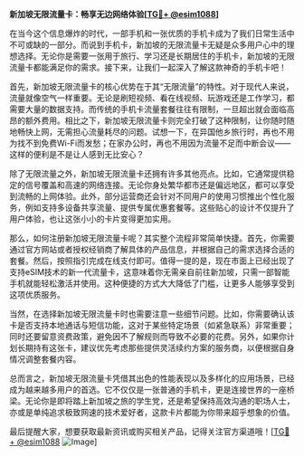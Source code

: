 **新加坡无限流量卡：畅享无边网络体验[[TG💪+ @esim1088](https://t.me/s/esim1088)]**

在当今这个信息爆炸的时代，一部手机和一张优质的手机卡成为了我们日常生活中不可或缺的一部分。而说到手机卡，新加坡的无限流量卡无疑是众多用户心中的理想选择。无论你是需要一张用于旅行、学习还是长期居住的手机卡，新加坡的无限流量卡都能满足你的需求。接下来，让我们一起深入了解这款神奇的手机卡吧！

首先，新加坡无限流量卡的核心优势在于其“无限流量”的特性。对于现代人来说，流量就像空气一样重要。无论是刷短视频、看在线视频、玩游戏还是工作学习，都需要大量的数据支持。而传统的手机卡流量套餐往往有限制，一旦超出就会面临高昂的额外费用。相比之下，新加坡无限流量卡则完全打破了这种限制，让你随时随地畅快上网，无需担心流量耗尽的问题。试想一下，在异国他乡旅行时，再也不用为找不到免费Wi-Fi而发愁；在家办公时，再也不用因为流量不足而中断会议——这样的便利是不是让人感到无比安心？

除了无限流量之外，新加坡无限流量卡还拥有许多其他亮点。比如，它通常提供稳定的信号覆盖和高速的网络连接。无论你身处繁华都市还是偏远地区，都可以享受到流畅的上网体验。此外，部分运营商还会针对不同用户的使用习惯推出个性化服务，例如支持多设备共享流量、提供专属优惠套餐等。这些贴心的设计不仅提升了用户体验，也让这张小小的卡片变得更加实用。

那么，如何注册新加坡无限流量卡呢？其实整个流程非常简单快捷。首先，你需要通过官方网站或者授权经销商了解具体的产品信息，并根据自己的需求选择合适的套餐。然后，按照指引完成在线支付即可。值得一提的是，现在市面上已经出现了支持eSIM技术的新一代流量卡，这意味着你无需亲自前往新加坡，只需一部智能手机就能轻松激活并使用。这种便捷的方式大大降低了门槛，让更多人能够享受到这项优质服务。

当然，在选择新加坡无限流量卡时也需要注意一些细节问题。比如，你需要确认该卡是否支持本地通话与短信功能，这对于某些特定场景（如紧急联系）非常重要；同时还要留意资费政策，避免因不了解规则而导致不必要的花费。另外，如果你计划长期持有这张卡，建议优先考虑那些提供灵活续约方案的服务商，以便根据自身情况调整套餐内容。

总而言之，新加坡无限流量卡凭借其出色的性能表现以及多样化的应用场景，已经成为越来越多用户的首选。它不仅仅是一张普通的手机卡，更是连接世界的一座桥梁。无论你是即将踏上新加坡之旅的学生党，还是希望保持高效沟通的职场人士，亦或是单纯追求极致网速的技术爱好者，这款卡片都能为你带来超乎想象的价值。

最后提醒大家，想要获取最新资讯或购买相关产品，记得关注官方渠道哦！[[TG💪+ @esim1088](https://t.me/s/esim1088) ![Image](https://i.postimg.cc/4NQfJmqS/Snipaste-2025-05-13-00-14-12.png)]